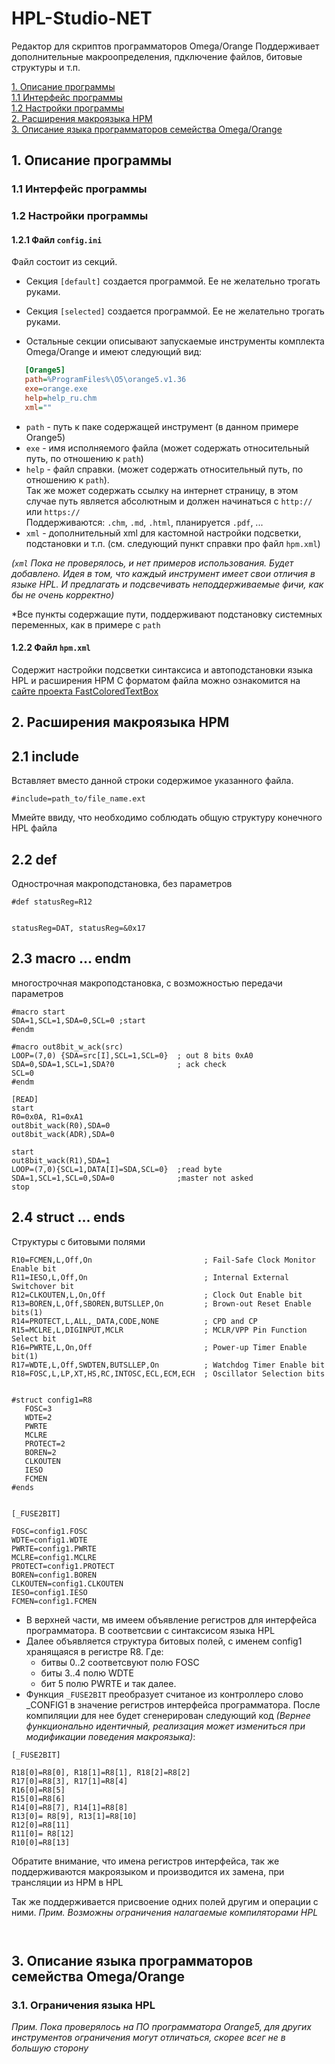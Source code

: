 # HPL-Studio-NET
Редактор для скриптов программаторов Omega/Orange
Поддерживает дополнительные макроопределения, пдключение файлов, битовые структуры и т.п. 

[1. Описание программы](#1-Описание-программы)  
[1.1 Интерфейс программы](#11-Интерфейс-программы)  
[1.2 Настройки программы](#12-Настройки-программы)  
[2. Расширения макроязыка HPM](#2-Расширения-макроязыка-HPM)  
[3. Описание языка программаторов семейства Omega/Orange](#3-Описание-языка-программаторов-семейства-OmegaOrange)  

## 1. Описание программы

### 1.1 Интерфейс программы

### 1.2 Настройки программы
#### 1.2.1 Файл `config.ini` 
Файл состоит из секций. 
- Секция `[default]` создается программой. Ее не желательно трогать руками.  
- Секция `[selected]` создается программой. Ее не желательно трогать руками.  

- Остальные секции описывают запускаемые инструменты комплекта Omega/Orange и имеют следующий вид:
```ini
   [Orange5]
   path=%ProgramFiles%\O5\orange5.v1.36
   exe=orange.exe
   help=help_ru.chm
   xml=""
```
  - `path` - путь к паке содержащей инструмент (в данном примере Orange5)
  - `exe` - имя исполняемого файла (может содержать относительный путь, по отношению к `path`)
  - `help` - файл справки. (может содержать относительный путь, по отношению к `path`).  
    Так же может содержать ссылку на интернет страницу, в этом случае 
  путь является абсолютным и должен начинаться с `http://` или `https://`  
  Поддерживаются: `.chm`, `.md`, `.html`,  планируется `.pdf`, ...
  - `xml` - дополнительный xml для кастомной настройки подсветки, подстановки и т.п. (см. следующий пункт справки про файл `hpm.xml`) 

  *(`xml` Пока не проверялось, и нет примеров использования. Будет добавлено. Идея в том, что каждый инструмент имеет свои отличия в языке HPL. И предлагать и подсвечивать неподдерживаемые фичи, как бы не очень корректно)*

  *Все пункты содержащие пути, поддерживают подстановку системных переменных, как в примере с `path`  

#### 1.2.2 Файл `hpm.xml` 
Содержит настройки подсветки синтаксиса и автоподстановки языка HPL и расширения HPM
С форматом файла можно ознакомится на [сайте проекта FastColoredTextBox](https://www.codeproject.com/Articles/161871/Fast-Colored-TextBox-for-syntax-highlighting-2)

## 2. Расширения макроязыка HPM
## 2.1 include
Вставляет вместо данной строки содержимое указанного файла.

```
#include=path_to/file_name.ext
```

Ммейте ввиду, что необходимо соблюдать общую структуру конечного HPL файла

## 2.2 def
Однострочная макроподстановка, без параметров

```
#def statusReg=R12


statusReg=DAT, statusReg=&0x17
```

## 2.3 macro ... endm
многострочная макроподстановка, с возможностью передачи параметров

```
#macro start
SDA=1,SCL=1,SDA=0,SCL=0 ;start
#endm

#macro out8bit_w_ack(src)
LOOP=(7,0) {SDA=src[I],SCL=1,SCL=0}  ; out 8 bits 0xA0
SDA=0,SDA=1,SCL=1,SDA?0              ; ack check
SCL=0
#endm

[READ]
start
R0=0x0A, R1=0xA1
out8bit_wack(R0),SDA=0
out8bit_wack(ADR),SDA=0

start
out8bit_wack(R1),SDA=1
LOOP=(7,0){SCL=1,DATA[I]=SDA,SCL=0}  ;read byte
SDA=1,SCL=1,SCL=0,SDA=0              ;master not asked
stop
```

## 2.4 struct ... ends
Структуры с битовыми полями

```
R10=FCMEN,L,Off,On                         ; Fail-Safe Clock Monitor Enable bit
R11=IESO,L,Off,On                          ; Internal External Switchover bit
R12=CLKOUTEN,L,On,Off                      ; Clock Out Enable bit
R13=BOREN,L,Off,SBOREN,BUTSLLEP,On         ; Brown-out Reset Enable bits(1)
R14=PROTECT,L,ALL,_DATA,CODE,NONE          ; CPD and CP
R15=MCLRE,L,DIGINPUT,MCLR                  ; MCLR/VPP Pin Function Select bit
R16=PWRTE,L,On,Off                         ; Power-up Timer Enable bit(1)
R17=WDTE,L,Off,SWDTEN,BUTSLLEP,On          ; Watchdog Timer Enable bit
R18=FOSC,L,LP,XT,HS,RC,INTOSC,ECL,ECM,ECH  ; Oscillator Selection bits


#struct config1=R8
   FOSC=3
   WDTE=2
   PWRTE
   MCLRE
   PROTECT=2
   BOREN=2
   CLKOUTEN
   IESO
   FCMEN
#ends


[_FUSE2BIT]

FOSC=config1.FOSC
WDTE=config1.WDTE
PWRTE=config1.PWRTE
MCLRE=config1.MCLRE
PROTECT=config1.PROTECT
BOREN=config1.BOREN
CLKOUTEN=config1.CLKOUTEN
IESO=config1.IESO
FCMEN=config1.FCMEN
```

- В верхней части, мв имеем объявление регистров для интерфейса программатора.
В соответсвии с синтаксисом языка HPL
- Далее объявляется структура битовых полей, с именем config1 хранящаяся в регистре R8. Где:
  - битвы 0..2 соответсвуют полю FOSC
  - биты 3..4 полю WDTE
  - бит 5 полю PWRTE 
  и так далее.
- Функция `_FUSE2BIT` преобразует считаное из контроллеро слово _CONFIG1 в значение регистров интерфейса программатора. После компиляции для нее
будет сгенерирован следующий код *(Вернее функционально идентичный, реализация может измениться при модификации поведения макроязыка)*:

```
[_FUSE2BIT]

R18[0]=R8[0], R18[1]=R8[1], R18[2]=R8[2]
R17[0]=R8[3], R17[1]=R8[4]
R16[0]=R8[5]
R15[0]=R8[6]
R14[0]=R8[7], R14[1]=R8[8]
R13[0]= R8[9], R13[1]=R8[10]
R12[0]=R8[11]
R11[0]= R8[12]
R10[0]=R8[13]
```

Обратите внимание, что имена регистров интерфейса, так же поддерживаются макроязыком и производится их замена, при трансляции из HPM в HPL

Так же поддерживается присвоение одних полей другим и операции с ними.
*Прим. Возможны ограничения налагаемые компиляторами HPL*

```


```


## 3. Описание языка программаторов семейства Omega/Orange

### 3.1. Ограничения языка HPL
*Прим. Пока проверялось на ПО программатора Orange5, для других инструментов ограничения могут отличаться, скорее всег не в большую сторону*




